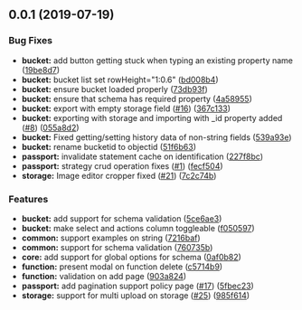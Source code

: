 ## 0.0.1 (2019-07-19)


### Bug Fixes

* **bucket:** add button getting stuck when typing an existing property name ([19be8d7](https://github.com/spica-engine/spica/commit/19be8d7))
* **bucket:** bucket list set rowHeight="1:0.6" ([bd008b4](https://github.com/spica-engine/spica/commit/bd008b4))
* **bucket:** ensure bucket loaded properly ([73db93f](https://github.com/spica-engine/spica/commit/73db93f))
* **bucket:** ensure that schema has required property ([4a58955](https://github.com/spica-engine/spica/commit/4a58955))
* **bucket:** export with empty storage field ([#16](https://github.com/spica-engine/spica/issues/16)) ([367c133](https://github.com/spica-engine/spica/commit/367c133))
* **bucket:** exporting with storage and importing with _id property added  ([#8](https://github.com/spica-engine/spica/issues/8)) ([055a8d2](https://github.com/spica-engine/spica/commit/055a8d2))
* **bucket:** Fixed getting/setting history data of non-string fields ([539a93e](https://github.com/spica-engine/spica/commit/539a93e))
* **bucket:** rename bucketid to objectid ([51f6b63](https://github.com/spica-engine/spica/commit/51f6b63))
* **passport:** invalidate statement cache on identification ([227f8bc](https://github.com/spica-engine/spica/commit/227f8bc))
* **passport:** strategy crud operation fixes ([#1](https://github.com/spica-engine/spica/issues/1)) ([fecf504](https://github.com/spica-engine/spica/commit/fecf504))
* **storage:** Image editor cropper fixed ([#21](https://github.com/spica-engine/spica/issues/21)) ([7c2c74b](https://github.com/spica-engine/spica/commit/7c2c74b))


### Features

* **bucket:** add support for schema validation ([5ce6ae3](https://github.com/spica-engine/spica/commit/5ce6ae3))
* **bucket:** make select and actions column toggleable ([f050597](https://github.com/spica-engine/spica/commit/f050597))
* **common:** support examples on string ([7216baf](https://github.com/spica-engine/spica/commit/7216baf))
* **common:** support for schema validation ([760735b](https://github.com/spica-engine/spica/commit/760735b))
* **core:** add support for global options for schema ([0af0b82](https://github.com/spica-engine/spica/commit/0af0b82))
* **function:** present modal on function delete ([c5714b9](https://github.com/spica-engine/spica/commit/c5714b9))
* **function:** validation on add page ([903a824](https://github.com/spica-engine/spica/commit/903a824))
* **passport:** add pagination support policy page ([#17](https://github.com/spica-engine/spica/issues/17)) ([5fbec23](https://github.com/spica-engine/spica/commit/5fbec23))
* **storage:** support for multi upload on storage ([#25](https://github.com/spica-engine/spica/issues/25)) ([985f614](https://github.com/spica-engine/spica/commit/985f614))

